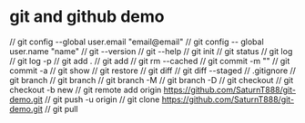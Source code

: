 # git and github demo

// git config --global user.email "email@email"
// git config -- global user.name "name"
// git --version
// git --help
// git init
// git status
// git log
// git log -p
// git add .
// git add <file>
// git rm --cached <file>
// git commit -m "<message>"
// git commit -a
// git show <commit-hash>
// git restore <filename>
// git diff
// git diff --staged
// .gitignore
// git branch
// git branch <branch name>
// git branch -M <new branch name>
// git branch -D <branch name>
// git checkout <branch name>
// git checkout -b new
// git remote add origin https://github.com/SaturnT888/git-demo.git
// git push -u origin <branch name>
// git clone https://github.com/SaturnT888/git-demo.git
// git pull
